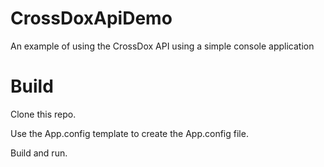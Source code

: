 # CrossDoxApiDemo
An example of using the CrossDox API using a simple console application

# Build
Clone this repo.

Use the App.config template to create the App.config file.

Build and run.
